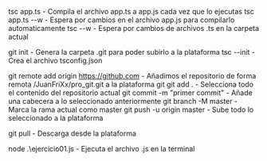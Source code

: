tsc app.ts      - Compila el archivo app.ts a app.js cada vez que lo ejecutas
tsc app.ts --w  - Espera por cambios en el archivo app.js para compilarlo automaticamente
tsc --w         - Espera por cambios de archivos .ts en la carpeta actual

git init        - Genera la carpeta .git para poder subirlo a la plataforma
tsc --init      - Crea el archivo tsconfig.json


git remote add origin https://github.com    - Añadimos el repositorio de forma remota
    /JuanFriXx/pro_git.git                  a la plataforma git
git add .                               - Selecciona todo el contenido del repositorio actual
git commit -m "primer commit"           - Añade una cabecera a lo seleccionado anteriormente
git branch -M master                    - Marca la rama actual como master
git push -u origin master               - Sube todo lo seleccionado a la plataforma

git pull                                - Descarga desde la plataforma

node .\ejercicio01.js                   - Ejecuta el archivo .js en la terminal